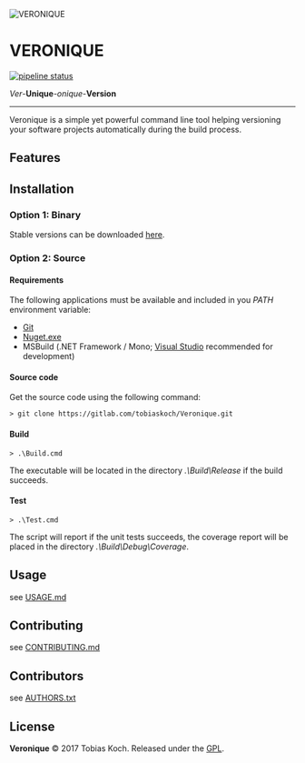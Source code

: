 ![VERONIQUE](https://gitlab.com/tobiaskoch/Veronique/raw/master/Media/Veronique-256.png)

# VERONIQUE

[![pipeline status](https://gitlab.com/tobiaskoch/Veronique/badges/master/pipeline.svg)](https://gitlab.com/tobiaskoch/Veronique/commits/master)

*Ver*-**Unique**-*onique*-**Version**

---
Veronique is a simple yet powerful command line tool helping versioning your software projects automatically during the build process.

## Features

## Installation

### Option 1: Binary
Stable versions can be downloaded [here](https://gitlab.com/tobiaskoch/Veronique/pipelines?scope=tags).

### Option 2: Source
#### Requirements
The following applications must be available and included in you *PATH* environment variable:

* [Git](https://git-scm.com/)
* [Nuget.exe](https://www.nuget.org/)
* MSBuild (.NET Framework / Mono; [Visual Studio](https://www.visualstudio.com) recommended for development)

#### Source code
Get the source code using the following command:

    > git clone https://gitlab.com/tobiaskoch/Veronique.git

#### Build
    > .\Build.cmd

The executable will be located in the directory *.\Build\Release* if the build succeeds.

#### Test
    > .\Test.cmd

The script will report if the unit tests succeeds, the coverage report will be placed in the directory *.\Build\Debug\Coverage*.

## Usage
see [USAGE.md](https://gitlab.com/tobiaskoch/Veronique/blob/master/USAGE.md)

## Contributing
see [CONTRIBUTING.md](https://gitlab.com/tobiaskoch/Veronique/blob/master/CONTRIBUTING.md)

## Contributors
see [AUTHORS.txt](https://gitlab.com/tobiaskoch/Veronique/blob/master/AUTHORS.txt)

## License
**Veronique** © 2017  Tobias Koch. Released under the [GPL](https://gitlab.com/tobiaskoch/Veronique/blob/master/LICENSE.md).